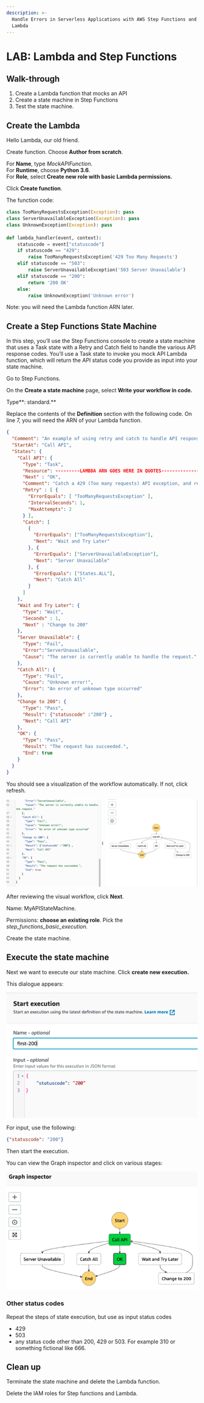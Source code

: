 ```yaml
---
description: >-
  Handle Errors in Serverless Applications with AWS Step Functions and AWS
  Lambda
---
```


# LAB: Lambda and Step Functions

## Walk-through <a href="#handle_errors_in_serverless_applications" id="handle_errors_in_serverless_applications"></a>

1. Create a Lambda function that mocks an API&#x20;
2. Create a state machine in Step Functions
3. Test the state machine.

## Create the Lambda

Hello Lambda, our old friend.

Create function. Choose **Author from scratch**.

For **Name**, type _MockAPIFunction_.\
For **Runtime**, choose **Python 3.6**.\
For **Role**, select **Create new role with basic Lambda permissions.**

Click **Create function**.

The function code:

```python
class TooManyRequestsException(Exception): pass
class ServerUnavailableException(Exception): pass
class UnknownException(Exception): pass

def lambda_handler(event, context):
    statuscode = event["statuscode"]    
    if statuscode == "429":
        raise TooManyRequestsException('429 Too Many Requests')
    elif statuscode == "503":
        raise ServerUnavailableException('503 Server Unavailable')
    elif statuscode == "200":
        return '200 OK'
    else:
        raise UnknownException('Unknown error')
```

Note: you will need the Lambda function ARN later.

## Create a Step Functions State Machine

In this step, you’ll use the Step Functions console to create a state machine that uses a Task state with a Retry and Catch field to handle the various API response codes. You’ll use a Task state to invoke you mock API Lambda function, which will return the API status code you provide as input into your state machine.

Go to Step Functions.

On the **Create a state machine** page, select **Write your workflow in code.**

Type**: standard.**

Replace the contents of the **Definition** section with the following code. On line 7, you will need the ARN of your Lambda function.&#x20;

```json
{
  "Comment": "An example of using retry and catch to handle API responses",
  "StartAt": "Call API",
  "States": {
    "Call API": {
      "Type": "Task",
      "Resource": ---------LAMBDA ARN GOES HERE IN QUOTES--------------,
      "Next" : "OK",
      "Comment": "Catch a 429 (Too many requests) API exception, and resubmit the failed request in a rate-limiting fashion.",
      "Retry" : [ {
        "ErrorEquals": [ "TooManyRequestsException" ],
        "IntervalSeconds": 1,
        "MaxAttempts": 2
      } ],
      "Catch": [ 
        {
          "ErrorEquals": ["TooManyRequestsException"],
          "Next": "Wait and Try Later"
        }, {
          "ErrorEquals": ["ServerUnavailableException"],
          "Next": "Server Unavailable"
        }, {
          "ErrorEquals": ["States.ALL"],
          "Next": "Catch All"
        }
      ]
    },
    "Wait and Try Later": {
      "Type": "Wait",
      "Seconds" : 1,
      "Next" : "Change to 200"
    },
    "Server Unavailable": {
      "Type": "Fail",
      "Error":"ServerUnavailable",
      "Cause": "The server is currently unable to handle the request."
    },
    "Catch All": {
      "Type": "Fail",
      "Cause": "Unknown error!",
      "Error": "An error of unknown type occurred"
    },
    "Change to 200": {
      "Type": "Pass",
      "Result": {"statuscode" :"200"} ,
      "Next": "Call API"
    },
    "OK": {
      "Type": "Pass",
      "Result": "The request has succeeded.",
      "End": true
    }
  }
}
```

You should see a visualization of the workflow automatically. If not, click refresh.

![Visual workflow.](<../../../.gitbook/assets/image (136).png>)

After reviewing the visual workflow, click **Next**.

Name: MyAPIStateMachine.

Permissions: **choose an existing role**. Pick the _step\_functions\_basic\_execution._

Create the state machine.&#x20;

## Execute the state machine

Next we want to execute our state machine. Click **create new execution.**&#x20;

This dialogue appears:

![New execution](<../../../.gitbook/assets/image (185).png>)

For input, use the following:

```json
{"statuscode": "200"}
```

Then start the execution.&#x20;

You can view the Graph inspector and click on various stages:

![Status code 200 execution. ](<../../../.gitbook/assets/image (46).png>)

### Other status codes

Repeat the steps of state execution, but use as input status codes&#x20;

* 429
* 503
* any status code other than 200, 429 or 503. For example 310 or something fictional like 666.

## Clean up&#x20;

Terminate the state machine and delete the Lambda function.&#x20;

Delete the IAM roles for Step functions and Lambda.





